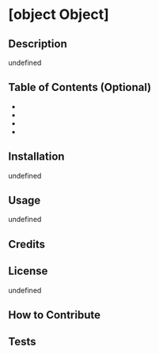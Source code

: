 # [object Object]

## Description

undefined

## Table of Contents (Optional)

- [](#)
- [](#)
- [](#)
- [](#)

## Installation

undefined

## Usage

undefined

## Credits



## License

undefined

## How to Contribute



## Tests



